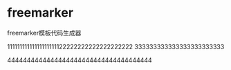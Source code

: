 # freemarker
freemarker模板代码生成器

11111111111111111111122222222222222222222
333333333333333333333333

4444444444444444444444444444444444444
